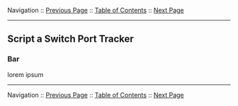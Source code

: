Navigation :: [Previous Page](LTRPRG-1100-04a2-HighCPU-Ex1.md) :: [Table of Contents](LTRPRG-1100-00-Intro.md#table-of-contents) :: 
[Next Page](LTRPRG-1100-04b2-PortTrack-Ex1.md)

---

## Script a Switch Port Tracker

### Bar

lorem ipsum

---

Navigation :: [Previous Page](LTRPRG-1100-04a2-HighCPU-Ex1.md) :: [Table of Contents](LTRPRG-1100-00-Intro.md#table-of-contents) :: 
[Next Page](LTRPRG-1100-04b2-PortTrack-Ex1.md)

